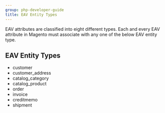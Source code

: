 ```yaml
---
group: php-developer-guide
title: EAV Entity Types
---
```


EAV attributes are classified into eight different types. Each and every EAV attribute in Magento must associate with any one of the below EAV entity type.

## EAV Entity Types

*  customer
*  customer_address
*  catalog_category
*  catalog_product
*  order
*  invoice
*  creditmemo
*  shipment
